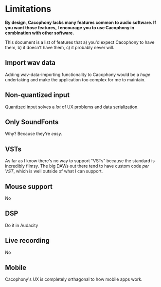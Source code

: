 # Limitations

**By design, Cacophony lacks many features common to audio software. If you want those features, I encourage you to use Cacophony in combination with other software.**

This document is a list of features that a) you'd expect Cacophony to have them, b) it doesn't have them, c) it probably never will.

## Import wav data

Adding wav-data-importing functionality to Cacophony would be a *huge* undertaking and make the application too complex for me to maintain.

## Non-quantized input

Quantized input solves a *lot* of UX problems and data serialization.

## Only SoundFonts

Why? Because they're *easy*.

## VSTs

As far as I know there's no way to support "VSTs" because the standard is incredibly flimsy. The big DAWs out there tend to have custom code *per VST*, which is well outside of what I can support.

## Mouse support

No

## DSP

Do it in Audacity

## Live recording

No

## Mobile

Cacophony's UX is completely orthagonal to how mobile apps work.